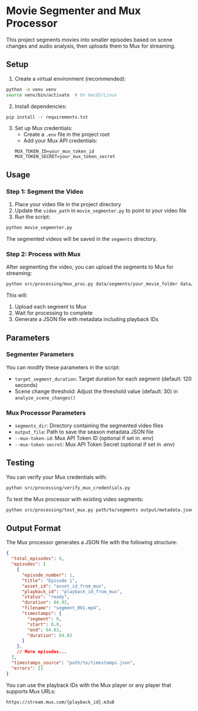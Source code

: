 # Movie Segmenter and Mux Processor

This project segments movies into smaller episodes based on scene changes and audio analysis, then uploads them to Mux for streaming.

## Setup

1. Create a virtual environment (recommended):
```bash
python -m venv venv
source venv/bin/activate  # On macOS/Linux
```

2. Install dependencies:
```bash
pip install -r requirements.txt
```

3. Set up Mux credentials:
   - Create a `.env` file in the project root
   - Add your Mux API credentials:
   ```
   MUX_TOKEN_ID=your_mux_token_id
   MUX_TOKEN_SECRET=your_mux_token_secret
   ```

## Usage

### Step 1: Segment the Video

1. Place your video file in the project directory
2. Update the `video_path` in `movie_segmenter.py` to point to your video file
3. Run the script:
```bash
python movie_segmenter.py
```

The segmented videos will be saved in the `segments` directory.

### Step 2: Process with Mux

After segmenting the video, you can upload the segments to Mux for streaming:

```bash
python src/processing/mux_proc.py data/segments/your_movie_folder data/output/your_movie_metadata.json
```

This will:
1. Upload each segment to Mux
2. Wait for processing to complete
3. Generate a JSON file with metadata including playback IDs

## Parameters

### Segmenter Parameters
You can modify these parameters in the script:
- `target_segment_duration`: Target duration for each segment (default: 120 seconds)
- Scene change threshold: Adjust the threshold value (default: 30) in `analyze_scene_changes()`

### Mux Processor Parameters
- `segments_dir`: Directory containing the segmented video files
- `output_file`: Path to save the season metadata JSON file
- `--mux-token-id`: Mux API Token ID (optional if set in .env)
- `--mux-token-secret`: Mux API Token Secret (optional if set in .env)

## Testing

You can verify your Mux credentials with:

```bash
python src/processing/verify_mux_credentials.py
```

To test the Mux processor with existing video segments:

```bash
python src/processing/test_mux.py path/to/segments output/metadata.json
```

## Output Format

The Mux processor generates a JSON file with the following structure:

```json
{
  "total_episodes": 8,
  "episodes": [
    {
      "episode_number": 1,
      "title": "Episode 1",
      "asset_id": "asset_id_from_mux",
      "playback_id": "playback_id_from_mux",
      "status": "ready",
      "duration": 84.92,
      "filename": "segment_001.mp4",
      "timestamps": {
        "segment": 0,
        "start": 0.0,
        "end": 84.83,
        "duration": 84.83
      }
    },
    // More episodes...
  ],
  "timestamps_source": "path/to/timestamps.json",
  "errors": []
}
```

You can use the playback IDs with the Mux player or any player that supports Mux URLs:
```
https://stream.mux.com/{playback_id}.m3u8
```